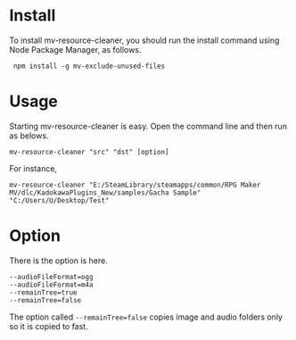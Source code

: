 
# Install
To install mv-resource-cleaner, you should run the install command using Node Package Manager, as follows.

```shell
 npm install -g mv-exclude-unused-files
```

# Usage
Starting mv-resource-cleaner is easy. Open the command line and then run as belows.

```shell
mv-resource-cleaner "src" "dst" [option]
```

For instance,

```shell
mv-resource-cleaner "E:/SteamLibrary/steamapps/common/RPG Maker MV/dlc/KadokawaPlugins_New/samples/Gacha Sample" "C:/Users/U/Desktop/Test"
```

# Option
There is the option is here. 

```
--audioFileFormat=ogg
--audioFileFormat=m4a
--remainTree=true
--remainTree=false
```

The option called ```--remainTree=false``` copies image and audio folders only so it is copied to fast.